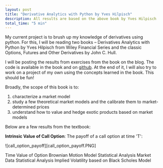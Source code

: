 ```yaml
---
layout: post
title: "Derivative Analytics with Python by Yves Hilpisch"
description: All results are based on the above book by Yves Hilpisch
total_time: "5 min"
---
```


My current project is to brush up my knowledge of derivatives using python. For this, I will be reading two books – Derivatives Analytics with Python by Yves Hilpisch from Wiley Financial Series and the classic Options, Futures and Other Derivatives by John C. Hull.


I will be posting the results from exercises from the book on the blog. The code is available in the book and on [github]("https://github.com/yhilpisch/dawp"). At the end of it, I will also try to work on a project of my own using the concepts learned in the book. This should be fun!


Broadly, the scope of this book is to: 
1. characterize a market model
2. study a few theoretical market models and the calibrate them to market-determined prices
3. understand how to value and hedge exotic products based on market models


Below are a few results from the textbook:


**Intrinsic Value of Call Option**: The payoff of a call option at time 'T':

![call_option_payoff][call_option_payoff.PNG]


Time Value of Option
Brownian Motion Model Statistical Analysis
Market Data Statistical Analysis
Implied Volatility based on Black Scholes Model 